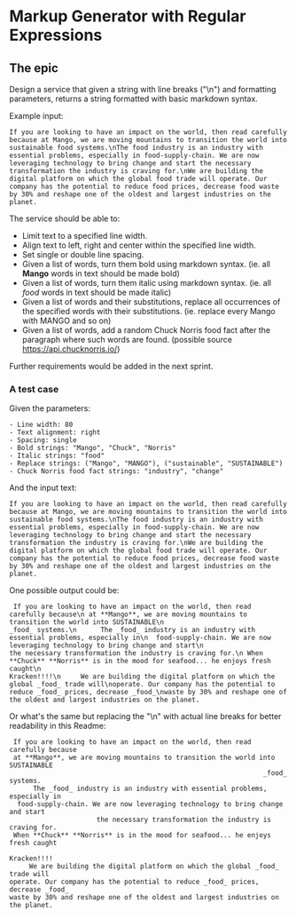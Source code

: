 # Markup Generator with Regular Expressions

## The epic

Design a service that given a string with line breaks ("\n") and formatting parameters, returns a string formatted with basic markdown syntax.

Example input:

```
If you are looking to have an impact on the world, then read carefully because at Mango, we are moving mountains to transition the world into sustainable food systems.\nThe food industry is an industry with essential problems, especially in food-supply-chain. We are now leveraging technology to bring change and start the necessary transformation the industry is craving for.\nWe are building the digital platform on which the global food trade will operate. Our company has the potential to reduce food prices, decrease food waste by 30% and reshape one of the oldest and largest industries on the planet.
```

The service should be able to:

- Limit text to a specified line width.
- Align text to left, right and center within the specified line width.
- Set single or double line spacing.
- Given a list of words, turn them bold using markdown syntax. (ie. all **Mango** words in text should be made bold)
- Given a list of words, turn them italic using markdown syntax. (ie. all _food_ words in text should be made italic)
- Given a list of words and their substitutions, replace all occurrences of the specified words with their substitutions. (ie. replace every Mango with MANGO and so on)
- Given a list of words, add a random Chuck Norris food fact after the paragraph where such words are found. (possible source https://api.chucknorris.io/)

Further requirements would be added in the next sprint.

### A test case

Given the parameters:

```
- Line width: 80
- Text alignment: right
- Spacing: single
- Bold strings: "Mango", "Chuck", "Norris"
- Italic strings: "food"
- Replace strings: ("Mango", "MANGO"), ("sustainable", "SUSTAINABLE")
- Chuck Norris food fact strings: "industry", "change"
```

And the input text:

```
If you are looking to have an impact on the world, then read carefully because at Mango, we are moving mountains to transition the world into sustainable food systems.\nThe food industry is an industry with essential problems, especially in food-supply-chain. We are now leveraging technology to bring change and start the necessary transformation the industry is craving for.\nWe are building the digital platform on which the global food trade will operate. Our company has the potential to reduce food prices, decrease food waste by 30% and reshape one of the oldest and largest industries on the planet.
```

One possible output could be:

```
 If you are looking to have an impact on the world, then read carefully because\n at **Mango**, we are moving mountains to transition the world into SUSTAINABLE\n                                                                _food_ systems.\n      The _food_ industry is an industry with essential problems, especially in\n  food-supply-chain. We are now leveraging technology to bring change and start\n                      the necessary transformation the industry is craving for.\n When **Chuck** **Norris** is in the mood for seafood... he enjoys fresh caught\n                                                                    Kracken!!!!\n     We are building the digital platform on which the global _food_ trade will\noperate. Our company has the potential to reduce _food_ prices, decrease _food_\nwaste by 30% and reshape one of the oldest and largest industries on the planet.
```

Or what's the same but replacing the "\n" with actual line breaks for better readability in this Readme:

```
 If you are looking to have an impact on the world, then read carefully because
 at **Mango**, we are moving mountains to transition the world into SUSTAINABLE
                                                                _food_ systems.
      The _food_ industry is an industry with essential problems, especially in
  food-supply-chain. We are now leveraging technology to bring change and start
                      the necessary transformation the industry is craving for.
 When **Chuck** **Norris** is in the mood for seafood... he enjoys fresh caught
                                                                    Kracken!!!!
     We are building the digital platform on which the global _food_ trade will
operate. Our company has the potential to reduce _food_ prices, decrease _food_
waste by 30% and reshape one of the oldest and largest industries on the planet.
```
